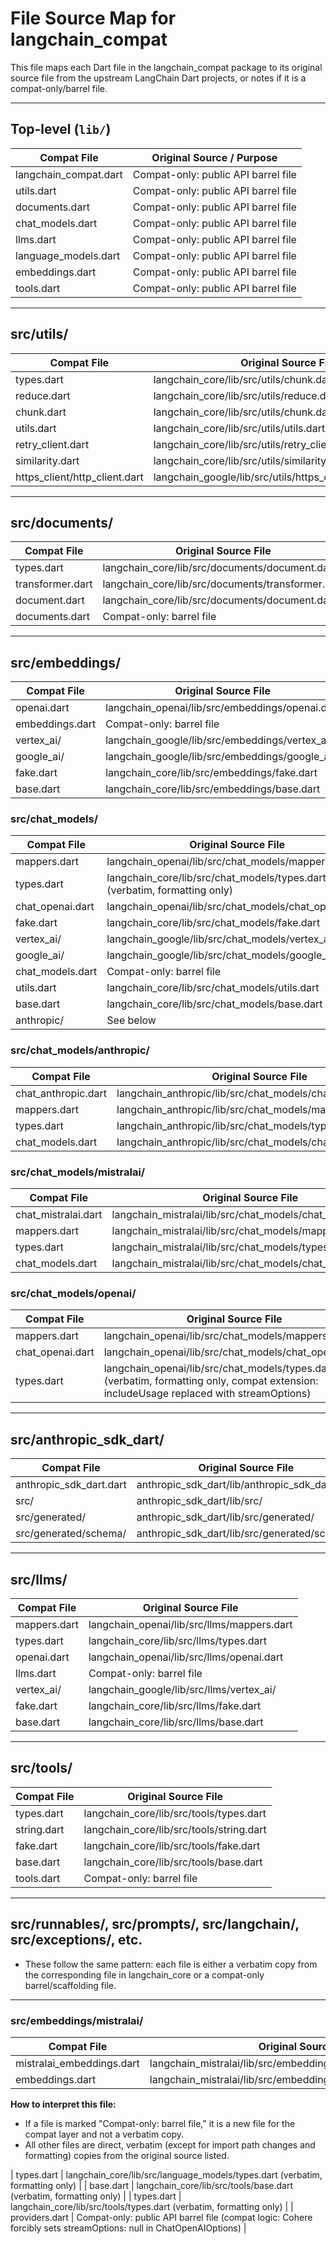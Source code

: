 # File Source Map for langchain_compat

This file maps each Dart file in the langchain_compat package to its original source file from the upstream LangChain Dart projects, or notes if it is a compat-only/barrel file.

---

## Top-level (`lib/`)

| Compat File           | Original Source / Purpose           |
| --------------------- | ----------------------------------- |
| langchain_compat.dart | Compat-only: public API barrel file |
| utils.dart            | Compat-only: public API barrel file |
| documents.dart        | Compat-only: public API barrel file |
| chat_models.dart      | Compat-only: public API barrel file |
| llms.dart             | Compat-only: public API barrel file |
| language_models.dart  | Compat-only: public API barrel file |
| embeddings.dart       | Compat-only: public API barrel file |
| tools.dart            | Compat-only: public API barrel file |

---

## src/utils/

| Compat File                   | Original Source File                                         |
| ----------------------------- | ------------------------------------------------------------ |
| types.dart                    | langchain_core/lib/src/utils/chunk.dart (and others)         |
| reduce.dart                   | langchain_core/lib/src/utils/reduce.dart                     |
| chunk.dart                    | langchain_core/lib/src/utils/chunk.dart                      |
| utils.dart                    | langchain_core/lib/src/utils/utils.dart                      |
| retry_client.dart             | langchain_core/lib/src/utils/retry_client.dart               |
| similarity.dart               | langchain_core/lib/src/utils/similarity.dart                 |
| https_client/http_client.dart | langchain_google/lib/src/utils/https_client/http_client.dart |

---

## src/documents/

| Compat File      | Original Source File                              |
| ---------------- | ------------------------------------------------- |
| types.dart       | langchain_core/lib/src/documents/document.dart    |
| transformer.dart | langchain_core/lib/src/documents/transformer.dart |
| document.dart    | langchain_core/lib/src/documents/document.dart    |
| documents.dart   | Compat-only: barrel file                          |

---

## src/embeddings/

| Compat File     | Original Source File                            |
| --------------- | ----------------------------------------------- |
| openai.dart     | langchain_openai/lib/src/embeddings/openai.dart |
| embeddings.dart | Compat-only: barrel file                        |
| vertex_ai/      | langchain_google/lib/src/embeddings/vertex_ai/  |
| google_ai/      | langchain_google/lib/src/embeddings/google_ai/  |
| fake.dart       | langchain_core/lib/src/embeddings/fake.dart     |
| base.dart       | langchain_core/lib/src/embeddings/base.dart     |

### src/chat_models/

| Compat File      | Original Source File                                                      |
| ---------------- | ------------------------------------------------------------------------- |
| mappers.dart     | langchain_openai/lib/src/chat_models/mappers.dart                         |
| types.dart       | langchain_core/lib/src/chat_models/types.dart (verbatim, formatting only) |
| chat_openai.dart | langchain_openai/lib/src/chat_models/chat_openai.dart                     |
| fake.dart        | langchain_core/lib/src/chat_models/fake.dart                              |
| vertex_ai/       | langchain_google/lib/src/chat_models/vertex_ai/                           |
| google_ai/       | langchain_google/lib/src/chat_models/google_ai/                           |
| chat_models.dart | Compat-only: barrel file                                                  |
| utils.dart       | langchain_core/lib/src/chat_models/utils.dart                             |
| base.dart        | langchain_core/lib/src/chat_models/base.dart                              |
| anthropic/       | See below                                                                 |

### src/chat_models/anthropic/

| Compat File         | Original Source File                                        |
| ------------------- | ----------------------------------------------------------- |
| chat_anthropic.dart | langchain_anthropic/lib/src/chat_models/chat_anthropic.dart |
| mappers.dart        | langchain_anthropic/lib/src/chat_models/mappers.dart        |
| types.dart          | langchain_anthropic/lib/src/chat_models/types.dart          |
| chat_models.dart    | langchain_anthropic/lib/src/chat_models/chat_models.dart    |

### src/chat_models/mistralai/
| Compat File         | Original Source File                                        |
| ------------------- | ----------------------------------------------------------- |
| chat_mistralai.dart | langchain_mistralai/lib/src/chat_models/chat_mistralai.dart |
| mappers.dart        | langchain_mistralai/lib/src/chat_models/mappers.dart        |
| types.dart          | langchain_mistralai/lib/src/chat_models/types.dart          |
| chat_models.dart    | langchain_mistralai/lib/src/chat_models/chat_models.dart    |

### src/chat_models/openai/
| Compat File      | Original Source File                                                                                                                    |
| ---------------- | --------------------------------------------------------------------------------------------------------------------------------------- |
| mappers.dart     | langchain_openai/lib/src/chat_models/mappers.dart                                                                                       |
| chat_openai.dart | langchain_openai/lib/src/chat_models/chat_openai.dart                                                                                   |
| types.dart       | langchain_openai/lib/src/chat_models/types.dart (verbatim, formatting only, compat extension: includeUsage replaced with streamOptions) |

---

## src/anthropic_sdk_dart/

| Compat File             | Original Source File                           |
| ----------------------- | ---------------------------------------------- |
| anthropic_sdk_dart.dart | anthropic_sdk_dart/lib/anthropic_sdk_dart.dart |
| src/                    | anthropic_sdk_dart/lib/src/                    |
| src/generated/          | anthropic_sdk_dart/lib/src/generated/          |
| src/generated/schema/   | anthropic_sdk_dart/lib/src/generated/schema/   |

---

## src/llms/

| Compat File  | Original Source File                       |
| ------------ | ------------------------------------------ |
| mappers.dart | langchain_openai/lib/src/llms/mappers.dart |
| types.dart   | langchain_core/lib/src/llms/types.dart     |
| openai.dart  | langchain_openai/lib/src/llms/openai.dart  |
| llms.dart    | Compat-only: barrel file                   |
| vertex_ai/   | langchain_google/lib/src/llms/vertex_ai/   |
| fake.dart    | langchain_core/lib/src/llms/fake.dart      |
| base.dart    | langchain_core/lib/src/llms/base.dart      |

---

## src/tools/

| Compat File | Original Source File                     |
| ----------- | ---------------------------------------- |
| types.dart  | langchain_core/lib/src/tools/types.dart  |
| string.dart | langchain_core/lib/src/tools/string.dart |
| fake.dart   | langchain_core/lib/src/tools/fake.dart   |
| base.dart   | langchain_core/lib/src/tools/base.dart   |
| tools.dart  | Compat-only: barrel file                 |

---

## src/runnables/, src/prompts/, src/langchain/, src/exceptions/, etc.

- These follow the same pattern: each file is either a verbatim copy from the corresponding file in langchain_core or a compat-only barrel/scaffolding file.

---

### src/embeddings/mistralai/
| Compat File               | Original Source File                                             |
| ------------------------- | ---------------------------------------------------------------- |
| mistralai_embeddings.dart | langchain_mistralai/lib/src/embeddings/mistralai_embeddings.dart |
| embeddings.dart           | langchain_mistralai/lib/src/embeddings/embeddings.dart           |

**How to interpret this file:**
- If a file is marked "Compat-only: barrel file," it is a new file for the compat layer and not a verbatim copy.
- All other files are direct, verbatim (except for import path changes and formatting) copies from the original source listed. 

| types.dart   | langchain_core/lib/src/language_models/types.dart (verbatim, formatting only)     |
| base.dart   | langchain_core/lib/src/tools/base.dart (verbatim, formatting only)   |
| types.dart  | langchain_core/lib/src/tools/types.dart (verbatim, formatting only)  |
| providers.dart          | Compat-only: public API barrel file (compat logic: Cohere forcibly sets streamOptions: null in ChatOpenAIOptions) | 